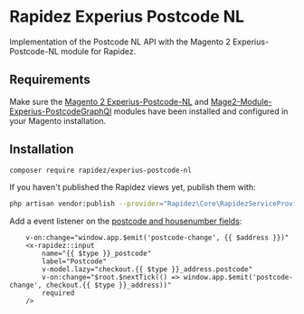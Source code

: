 # Rapidez Experius Postcode NL
Implementation of the Postcode NL API with the Magento 2 Experius-Postcode-NL module for Rapidez.

## Requirements
Make sure the [Magento 2 Experius-Postcode-NL](https://github.com/experius/Magento-2-Module-Experius-Postcode-NL) and [Mage2-Module-Experius-PostcodeGraphQl](https://github.com/experius/Mage2-Module-Experius-PostcodeGraphQl) modules have been installed and configured in your Magento installation.

## Installation
```bash
composer require rapidez/experius-postcode-nl
```

If you haven't published the Rapidez views yet, publish them with:
```bash
php artisan vendor:publish --provider="Rapidez\Core\RapidezServiceProvider" --tag=views
```

Add a event listener on the [postcode and housenumber fields](https://github.com/rapidez/core/blob/master/resources/views/checkout/partials/address.blade.php#L97):
```blade
    v-on:change="window.app.$emit('postcode-change', {{ $address }})"
    <x-rapidez::input
        name="{{ $type }}_postcode"
        label="Postcode"
        v-model.lazy="checkout.{{ $type }}_address.postcode"
        v-on:change="$root.$nextTick(() => window.app.$emit('postcode-change', checkout.{{ $type }}_address))"
        required
    />

```
